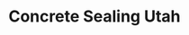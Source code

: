 ---
layout: single-service
title: Concrete Sealing Utah
metaTitle: Concrete Sealing Utah - Make It Look New Again - Elite Concrete Utah
metaDescription: Sealing you concrete can bring back the life of your concrete. Have protected concrete is very important with our crazy Utah weather. Contact us for a free estimate.
permalink: /services/concrete-sealing-utah
---